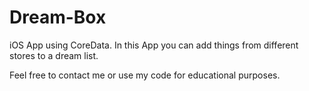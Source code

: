 # Dream-Box

iOS App using CoreData.
In this App you can add things from different stores to a dream list.

Feel free to contact me or use my code for educational purposes.
